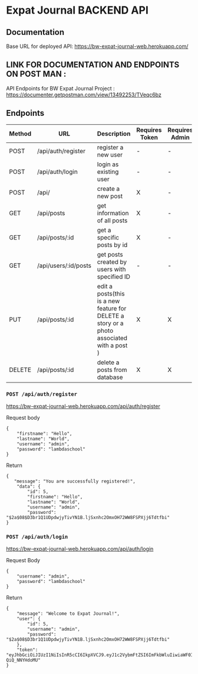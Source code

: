 # Expat Journal BACKEND API

## Documentation 

Base URL for deployed API: https://bw-expat-journal-web.herokuapp.com/

## LINK FOR DOCUMENTATION AND ENDPOINTS ON POST MAN :

API Endpoints for BW Expat Journal Project : https://documenter.getpostman.com/view/13492253/TVeqc6bz

## **Endpoints**

| Method | URL                  | Description                                                                               | Requires Token | Requires Admin |
| ------ | -------------------- | ----------------------------------------------------------------------------------------- | -------------- | -------------- |
| POST   | /api/auth/register   | register a new user                                                                       | -              | -              |
| POST   | /api/auth/login      | login as existing user                                                                    | -              | -              |
| POST   | /api/                | create a new post                                                                         | X              | -              |
| GET    | /api/posts           | get information of all posts                                                              | X              | -              |
| GET    | /api/posts/:id       | get a specific posts by id                                                                | X              | -              |
| GET    | /api/users/:id/posts | get posts created by users with specified ID                                              | -              | -              |
| PUT    | /api/posts/:id       | edit a posts(this is a new feature for DELETE a story or a photo associated with a post ) | X              | X              |
| DELETE | /api/posts/:id       | delete a posts from database                                                              | X              | X              |

### `POST /api/auth/register`
https://bw-expat-journal-web.herokuapp.com/api/auth/register

Request body

```
{
    "firstname": "Hello",
    "lastname": "World",
    "username": "admin",
    "password": "lambdaschool"
}
```
 Return

```
{
   "message": "You are successfully registered!",
    "data": {
        "id": 5,
        "firstname": "Hello",
        "lastname": "World",
        "username": "admin",
        "password": "$2a$08$D3br1Q1UDpdwjyTivYN1B.ljSxnhc2OmxOH72WW8FSPXjj6Tdtfbi"
}
```

### `POST /api/auth/login`
https://bw-expat-journal-web.herokuapp.com/api/auth/login

Request Body
```
{
    "username": "admin",
    "password": "lambdaschool"
}
```

Return
```
{
    "message": "Welcome to Expat Journal!",
    "user": {
        "id": 5,
        "username": "admin",
        "password": "$2a$08$D3br1Q1UDpdwjyTivYN1B.ljSxnhc2OmxOH72WW8FSPXjj6Tdtfbi"
    },
    "token": "eyJhbGciOiJIUzI1NiIsInR5cCI6IkpXVCJ9.eyJ1c2VybmFtZSI6ImFkbWluIiwiaWF0IjoxNjA1NTU0NzE3LCJleHAiOjE2MDU2NDExMTd9.nO40dHdKQBF7h9Wc6S7JJois9G6yf5-QiQ_NNYHdoMU"
}
```
